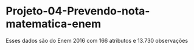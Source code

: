 # Projeto-04-Prevendo-nota-matematica-enem

Esses dados são do Enem 2016 com 166 atributos e 13.730 observações

